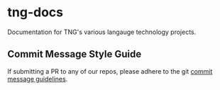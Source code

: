 # tng-docs
Documentation for TNG's various langauge technology projects.

## Commit Message Style Guide
If submitting a PR to any of our repos, please adhere to the git [commit message guidelines](https://github.com/Tsilhqot-in-National-Government/tng-docs/blob/main/COMMITS.md).
